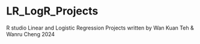 # LR_LogR_Projects
R studio Linear and Logistic Regression Projects written by Wan Kuan Teh & Wanru Cheng 2024

